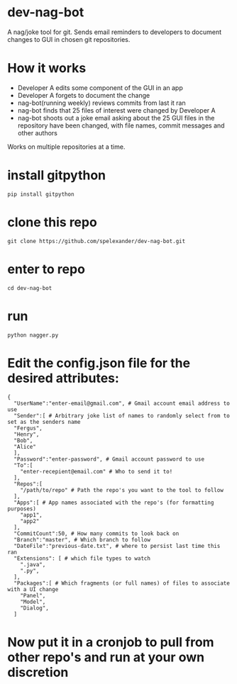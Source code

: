 # dev-nag-bot
A nag/joke tool for git. 
Sends email reminders to developers to document changes to GUI in chosen git repositories.

# How it works
- Developer A edits some component of the GUI in an app
- Developer A forgets to document the change
- nag-bot(running weekly) reviews commits from last it ran
- nag-bot finds that 25 files of interest were changed by Developer A
- nag-bot shoots out a joke email asking about the 25 GUI files in the repository have been changed, with file names, commit messages and other authors

Works on multiple repositories at a time.

# install gitpython
`pip install gitpython`

# clone this repo
`git clone https://github.com/spelexander/dev-nag-bot.git`

# enter to repo
`cd dev-nag-bot`

# run
`python nagger.py`

# Edit the config.json file for the desired attributes:
~~~
{
  "UserName":"enter-email@gmail.com", # Gmail account email address to use
  "Sender":[ # Arbitrary joke list of names to randomly select from to set as the senders name
  "Fergus",
  "Henry",
  "Bob",
  "Alice"
  ],
  "Password":"enter-password", # Gmail account password to use
  "To":[
    "enter-recepient@email.com" # Who to send it to!
  ],
  "Repos":[
    "/path/to/repo" # Path the repo's you want to the tool to follow
  ],
  "Apps":[ # App names associated with the repo's (for formatting purposes)
    "app1", 
    "app2"
  ],
  "CommitCount":50, # How many commits to look back on
  "Branch":"master", # Which branch to follow
  "DateFile":"previous-date.txt", # where to persist last time this ran
  "Extensions": [ # which file types to watch
    ".java",
    ".py",
  ],
  "Packages":[ # Which fragments (or full names) of files to associate with a UI change
    "Panel",
    "Model",
    "Dialog",
  ]
~~~
# Now put it in a cronjob to pull from other repo's and run at your own discretion
